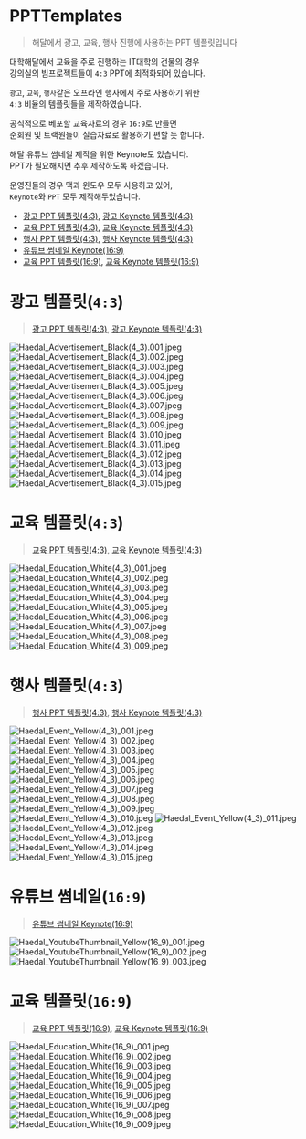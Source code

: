 # PPTTemplates
> 해달에서 광고, 교육, 행사 진행에 사용하는 PPT 템플릿입니다

대학해달에서 교육을 주로 진행하는 IT대학의 건물의 경우   
강의실의 빔프로젝트들이 `4:3` PPT에 최적화되어 있습니다.

`광고`, `교육`, `행사`같은 오프라인 행사에서 주로 사용하기 위한  
`4:3` 비율의 템플릿들을 제작하였습니다.  

공식적으로 베포할 교육자료의 경우 `16:9`로 만들면  
준회원 및 트랙원들이 실습자료로 활용하기 편할 듯 합니다.  

해달 유튜브 썸네일 제작을 위한 Keynote도 있습니다.  
PPT가 필요해지면 추후 제작하도록 하겠습니다.

운영진들의 경우 맥과 윈도우 모두 사용하고 있어,  
`Keynote`와 `PPT` 모두 제작해두었습니다.  

* [광고 PPT 템플릿(4:3)](Haedal_Advertisement_Black(4_3).pptx), [광고 Keynote 템플릿(4:3)](Haedal_Advertisement_Black(4_3).key)
* [교육 PPT 템플릿(4:3)](Haedal_Education_White(4_3).pptx), [교육 Keynote 템플릿(4:3)](Haedal_Education_White(4_3).key)
* [행사 PPT 템플릿(4:3)](Haedal_Event_Yellow(4_3).pptx), [행사 Keynote 템플릿(4:3)](Haedal_Event_Yellow(4_3).key)
* [유튜브 썸네일 Keynote(16:9)](Haedal_YoutubeThumbnail_Yellow(16_9).key)
* [교육 PPT 템플릿(16:9)](Haedal_Education_White(16_9).pptx), [교육 Keynote 템플릿(16:9)](Haedal_Education_White(16_9).key)

# 광고 템플릿(`4:3`)
> [광고 PPT 템플릿(4:3)](Haedal_Advertisement_Black(4_3).pptx), [광고 Keynote 템플릿(4:3)](Haedal_Advertisement_Black(4_3).key)  

![Haedal_Advertisement_Black(4_3).001.jpeg](Haedal_Advertisement_Black(4_3)/Haedal_Advertisement_Black(4_3)_001.jpeg)
![Haedal_Advertisement_Black(4_3).002.jpeg](Haedal_Advertisement_Black(4_3)/Haedal_Advertisement_Black(4_3)_002.jpeg)
![Haedal_Advertisement_Black(4_3).003.jpeg](Haedal_Advertisement_Black(4_3)/Haedal_Advertisement_Black(4_3)_003.jpeg)
![Haedal_Advertisement_Black(4_3).004.jpeg](Haedal_Advertisement_Black(4_3)/Haedal_Advertisement_Black(4_3)_004.jpeg)
![Haedal_Advertisement_Black(4_3).005.jpeg](Haedal_Advertisement_Black(4_3)/Haedal_Advertisement_Black(4_3)_005.jpeg)
![Haedal_Advertisement_Black(4_3).006.jpeg](Haedal_Advertisement_Black(4_3)/Haedal_Advertisement_Black(4_3)_006.jpeg)
![Haedal_Advertisement_Black(4_3).007.jpeg](Haedal_Advertisement_Black(4_3)/Haedal_Advertisement_Black(4_3)_007.jpeg)
![Haedal_Advertisement_Black(4_3).008.jpeg](Haedal_Advertisement_Black(4_3)/Haedal_Advertisement_Black(4_3)_008.jpeg)
![Haedal_Advertisement_Black(4_3).009.jpeg](Haedal_Advertisement_Black(4_3)/Haedal_Advertisement_Black(4_3)_009.jpeg)
![Haedal_Advertisement_Black(4_3).010.jpeg](Haedal_Advertisement_Black(4_3)/Haedal_Advertisement_Black(4_3)_010.jpeg)
![Haedal_Advertisement_Black(4_3).011.jpeg](Haedal_Advertisement_Black(4_3)/Haedal_Advertisement_Black(4_3)_011.jpeg)
![Haedal_Advertisement_Black(4_3).012.jpeg](Haedal_Advertisement_Black(4_3)/Haedal_Advertisement_Black(4_3)_012.jpeg)
![Haedal_Advertisement_Black(4_3).013.jpeg](Haedal_Advertisement_Black(4_3)/Haedal_Advertisement_Black(4_3)_013.jpeg)
![Haedal_Advertisement_Black(4_3).014.jpeg](Haedal_Advertisement_Black(4_3)/Haedal_Advertisement_Black(4_3)_014.jpeg)
![Haedal_Advertisement_Black(4_3).015.jpeg](Haedal_Advertisement_Black(4_3)/Haedal_Advertisement_Black(4_3)_015.jpeg)

# 교육 템플릿(`4:3`)
> [교육 PPT 템플릿(4:3)](Haedal_Education_White(4_3).pptx), [교육 Keynote 템플릿(4:3)](Haedal_Education_White(4_3).key)  

![Haedal_Education_White(4_3)_001.jpeg](Haedal_Education_White(4_3)/Haedal_Education_White(4_3)_001.jpeg)
![Haedal_Education_White(4_3)_002.jpeg](Haedal_Education_White(4_3)/Haedal_Education_White(4_3)_002.jpeg)
![Haedal_Education_White(4_3)_003.jpeg](Haedal_Education_White(4_3)/Haedal_Education_White(4_3)_003.jpeg)
![Haedal_Education_White(4_3)_004.jpeg](Haedal_Education_White(4_3)/Haedal_Education_White(4_3)_004.jpeg)
![Haedal_Education_White(4_3)_005.jpeg](Haedal_Education_White(4_3)/Haedal_Education_White(4_3)_005.jpeg)
![Haedal_Education_White(4_3)_006.jpeg](Haedal_Education_White(4_3)/Haedal_Education_White(4_3)_006.jpeg)
![Haedal_Education_White(4_3)_007.jpeg](Haedal_Education_White(4_3)/Haedal_Education_White(4_3)_007.jpeg)
![Haedal_Education_White(4_3)_008.jpeg](Haedal_Education_White(4_3)/Haedal_Education_White(4_3)_008.jpeg)
![Haedal_Education_White(4_3)_009.jpeg](Haedal_Education_White(4_3)/Haedal_Education_White(4_3)_009.jpeg)

# 행사 템플릿(`4:3`)
> [행사 PPT 템플릿(4:3)](Haedal_Event_Yellow(4_3).pptx), [행사 Keynote 템플릿(4:3)](Haedal_Event_Yellow(4_3).key)  

![Haedal_Event_Yellow(4_3)_001.jpeg](Haedal_Event_Yellow(4_3)/Haedal_Event_Yellow(4_3)_001.jpeg)
![Haedal_Event_Yellow(4_3)_002.jpeg](Haedal_Event_Yellow(4_3)/Haedal_Event_Yellow(4_3)_002.jpeg)
![Haedal_Event_Yellow(4_3)_003.jpeg](Haedal_Event_Yellow(4_3)/Haedal_Event_Yellow(4_3)_003.jpeg)
![Haedal_Event_Yellow(4_3)_004.jpeg](Haedal_Event_Yellow(4_3)/Haedal_Event_Yellow(4_3)_004.jpeg)
![Haedal_Event_Yellow(4_3)_005.jpeg](Haedal_Event_Yellow(4_3)/Haedal_Event_Yellow(4_3)_005.jpeg)
![Haedal_Event_Yellow(4_3)_006.jpeg](Haedal_Event_Yellow(4_3)/Haedal_Event_Yellow(4_3)_006.jpeg)
![Haedal_Event_Yellow(4_3)_007.jpeg](Haedal_Event_Yellow(4_3)/Haedal_Event_Yellow(4_3)_007.jpeg)
![Haedal_Event_Yellow(4_3)_008.jpeg](Haedal_Event_Yellow(4_3)/Haedal_Event_Yellow(4_3)_008.jpeg)
![Haedal_Event_Yellow(4_3)_009.jpeg](Haedal_Event_Yellow(4_3)/Haedal_Event_Yellow(4_3)_009.jpeg)
![Haedal_Event_Yellow(4_3)_010.jpeg](Haedal_Event_Yellow(4_3)/Haedal_Event_Yellow(4_3)_010.jpeg)
![Haedal_Event_Yellow(4_3)_011.jpeg](Haedal_Event_Yellow(4_3)/Haedal_Event_Yellow(4_3)_011.jpeg)
![Haedal_Event_Yellow(4_3)_012.jpeg](Haedal_Event_Yellow(4_3)/Haedal_Event_Yellow(4_3)_012.jpeg)
![Haedal_Event_Yellow(4_3)_013.jpeg](Haedal_Event_Yellow(4_3)/Haedal_Event_Yellow(4_3)_013.jpeg)
![Haedal_Event_Yellow(4_3)_014.jpeg](Haedal_Event_Yellow(4_3)/Haedal_Event_Yellow(4_3)_014.jpeg)
![Haedal_Event_Yellow(4_3)_015.jpeg](Haedal_Event_Yellow(4_3)/Haedal_Event_Yellow(4_3)_015.jpeg)

# 유튜브 썸네일(`16:9`)
> [유튜브 썸네일 Keynote(16:9)](Haedal_YoutubeThumbnail_Yellow(16_9).key)  

![Haedal_YoutubeThumbnail_Yellow(16_9)_001.jpeg](Haedal_YoutubeThumbnail_Yellow(16_9)/Haedal_YoutubeThumbnail_Yellow(16_9)_001.jpeg)
![Haedal_YoutubeThumbnail_Yellow(16_9)_002.jpeg](Haedal_YoutubeThumbnail_Yellow(16_9)/Haedal_YoutubeThumbnail_Yellow(16_9)_002.jpeg)
![Haedal_YoutubeThumbnail_Yellow(16_9)_003.jpeg](Haedal_YoutubeThumbnail_Yellow(16_9)/Haedal_YoutubeThumbnail_Yellow(16_9)_003.jpeg)

# 교육 템플릿(`16:9`)
> [교육 PPT 템플릿(16:9)](Haedal_Education_White(16_9).pptx), [교육 Keynote 템플릿(16:9)](Haedal_Education_White(16_9).key)  

![Haedal_Education_White(16_9)_001.jpeg](Haedal_Education_White(16_9)/Haedal_Education_White(16_9)_001.jpeg)
![Haedal_Education_White(16_9)_002.jpeg](Haedal_Education_White(16_9)/Haedal_Education_White(16_9)_002.jpeg)
![Haedal_Education_White(16_9)_003.jpeg](Haedal_Education_White(16_9)/Haedal_Education_White(16_9)_003.jpeg)
![Haedal_Education_White(16_9)_004.jpeg](Haedal_Education_White(16_9)/Haedal_Education_White(16_9)_004.jpeg)
![Haedal_Education_White(16_9)_005.jpeg](Haedal_Education_White(16_9)/Haedal_Education_White(16_9)_005.jpeg)
![Haedal_Education_White(16_9)_006.jpeg](Haedal_Education_White(16_9)/Haedal_Education_White(16_9)_006.jpeg)
![Haedal_Education_White(16_9)_007.jpeg](Haedal_Education_White(16_9)/Haedal_Education_White(16_9)_007.jpeg)
![Haedal_Education_White(16_9)_008.jpeg](Haedal_Education_White(16_9)/Haedal_Education_White(16_9)_008.jpeg)
![Haedal_Education_White(16_9)_009.jpeg](Haedal_Education_White(16_9)/Haedal_Education_White(16_9)_009.jpeg)
